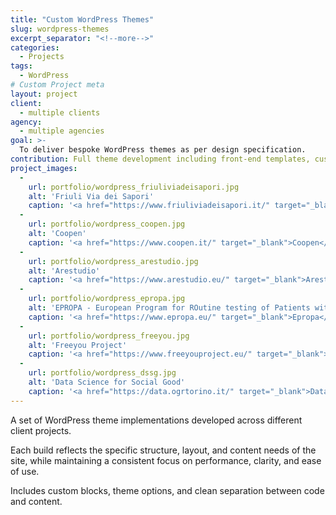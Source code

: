 ```yaml
---
title: "Custom WordPress Themes"
slug: wordpress-themes
excerpt_separator: "<!--more-->"
categories:
  - Projects
tags:
  - WordPress
# Custom Project meta
layout: project
client:
  - multiple clients
agency:
  - multiple agencies
goal: >-
  To deliver bespoke WordPress themes as per design specification.
contribution: Full theme development including front-end templates, custom blocks, and back-end logic.
project_images:
  -
    url: portfolio/wordpress_friuliviadeisapori.jpg
    alt: 'Friuli Via dei Sapori'
    caption: '<a href="https://www.friuliviadeisapori.it/" target="_blank">Friuli Via dei Sapori</a>'
  -
    url: portfolio/wordpress_coopen.jpg
    alt: 'Coopen'
    caption: '<a href="https://www.coopen.it/" target="_blank">Coopen</a>'
  -
    url: portfolio/wordpress_arestudio.jpg
    alt: 'Arestudio'
    caption: '<a href="https://www.arestudio.eu/" target="_blank">Arestudio</a>'
  -
    url: portfolio/wordpress_epropa.jpg
    alt: 'EPROPA - European Program for ROutine testing of Patients with Advanced lung cancer'
    caption: '<a href="https://www.epropa.eu/" target="_blank">Epropa</a>'
  -
    url: portfolio/wordpress_freeyou.jpg
    alt: 'Freeyou Project'
    caption: '<a href="https://www.freeyouproject.eu/" target="_blank">Freeyou Project</a>'
  -
    url: portfolio/wordpress_dssg.jpg
    alt: 'Data Science for Social Good'
    caption: '<a href="https://data.ogrtorino.it/" target="_blank">Data Science for Social Good</a>'
---
```


A set of WordPress theme implementations developed across different client projects.

<!--more-->

Each build reflects the specific structure, layout, and content needs of the site, while maintaining a consistent focus on performance, clarity, and ease of use.

Includes custom blocks, theme options, and clean separation between code and content.
